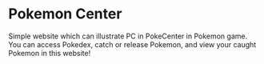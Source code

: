 # Pokemon Center

Simple website which can illustrate PC in PokeCenter in Pokemon game. You can access Pokedex, catch or release Pokemon, and view your caught Pokemon in this website!